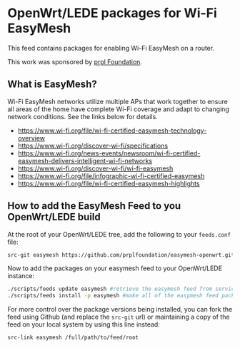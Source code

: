 # OpenWrt/LEDE packages for Wi-Fi EasyMesh
This feed contains packages for enabling Wi-Fi EasyMesh on a router.

This work was sponsored by [prpl Foundation](https://prplfoundation.org/).


## What is EasyMesh?

Wi-Fi EasyMesh networks utilize multiple APs that work together to ensure all areas of the home have complete Wi-Fi coverage and adapt to changing network conditions. See the links below for details.

- https://www.wi-fi.org/file/wi-fi-certified-easymesh-technology-overview
- https://www.wi-fi.org/discover-wi-fi/specifications
- https://www.wi-fi.org/news-events/newsroom/wi-fi-certified-easymesh-delivers-intelligent-wi-fi-networks
- https://www.wi-fi.org/discover-wi-fi/wi-fi-easymesh
- https://www.wi-fi.org/file/infographic-wi-fi-certified-easymesh
- https://www.wi-fi.org/file/wi-fi-certified-easymesh-highlights


## How to add the EasyMesh Feed to you OpenWrt/LEDE build
At the root of your OpenWrt/LEDE tree, add the following to your `feeds.conf` file:
```sh
src-git easymesh https://github.com/prplfoundation/easymesh-openwrt.git
```
Now to add the packages on your easymesh feed to your OpenWrt/LEDE instance:
```sh
./scripts/feeds update easymesh #retrieve the easymesh feed from service/update to latest
./scripts/feeds install -p easymesh #make all of the easymesh feed packages available to the build
```

For more control over the package versions being installed, you can fork the feed using Github (and replace the `src-git` url) or maintaining a copy of the feed on your local system by using this line instead:
```sh
src-link easymesh /full/path/to/feed/root
```

